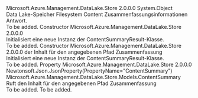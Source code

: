 <Type Name="ContentSummaryResult" FullName="Microsoft.Azure.Management.DataLake.Store.Models.ContentSummaryResult">
  <TypeSignature Language="C#" Value="public class ContentSummaryResult" />
  <TypeSignature Language="ILAsm" Value=".class public auto ansi beforefieldinit ContentSummaryResult extends System.Object" />
  <TypeSignature Language="DocId" Value="T:Microsoft.Azure.Management.DataLake.Store.Models.ContentSummaryResult" />
  <TypeSignature Language="VB.NET" Value="Public Class ContentSummaryResult" />
  <TypeSignature Language="F#" Value="type ContentSummaryResult = class" />
  <AssemblyInfo>
    <AssemblyName>Microsoft.Azure.Management.DataLake.Store</AssemblyName>
    <AssemblyVersion>2.0.0.0</AssemblyVersion>
  </AssemblyInfo>
  <Base>
    <BaseTypeName>System.Object</BaseTypeName>
  </Base>
  <Interfaces />
  <Docs>
    <summary>
            Data Lake-Speicher Filesystem Content Zusammenfassungsinformationen Antwort.
            </summary>
    <remarks>To be added.</remarks>
  </Docs>
  <Members>
    <Member MemberName=".ctor">
      <MemberSignature Language="C#" Value="public ContentSummaryResult ();" />
      <MemberSignature Language="ILAsm" Value=".method public hidebysig specialname rtspecialname instance void .ctor() cil managed" />
      <MemberSignature Language="DocId" Value="M:Microsoft.Azure.Management.DataLake.Store.Models.ContentSummaryResult.#ctor" />
      <MemberSignature Language="VB.NET" Value="Public Sub New ()" />
      <MemberType>Constructor</MemberType>
      <AssemblyInfo>
        <AssemblyName>Microsoft.Azure.Management.DataLake.Store</AssemblyName>
        <AssemblyVersion>2.0.0.0</AssemblyVersion>
      </AssemblyInfo>
      <Parameters />
      <Docs>
        <summary>
            Initialisiert eine neue Instanz der ContentSummaryResult-Klasse.
            </summary>
        <remarks>To be added.</remarks>
      </Docs>
    </Member>
    <Member MemberName=".ctor">
      <MemberSignature Language="C#" Value="public ContentSummaryResult (Microsoft.Azure.Management.DataLake.Store.Models.ContentSummary contentSummary = null);" />
      <MemberSignature Language="ILAsm" Value=".method public hidebysig specialname rtspecialname instance void .ctor(class Microsoft.Azure.Management.DataLake.Store.Models.ContentSummary contentSummary) cil managed" />
      <MemberSignature Language="DocId" Value="M:Microsoft.Azure.Management.DataLake.Store.Models.ContentSummaryResult.#ctor(Microsoft.Azure.Management.DataLake.Store.Models.ContentSummary)" />
      <MemberSignature Language="F#" Value="new Microsoft.Azure.Management.DataLake.Store.Models.ContentSummaryResult : Microsoft.Azure.Management.DataLake.Store.Models.ContentSummary -&gt; Microsoft.Azure.Management.DataLake.Store.Models.ContentSummaryResult" Usage="new Microsoft.Azure.Management.DataLake.Store.Models.ContentSummaryResult contentSummary" />
      <MemberType>Constructor</MemberType>
      <AssemblyInfo>
        <AssemblyName>Microsoft.Azure.Management.DataLake.Store</AssemblyName>
        <AssemblyVersion>2.0.0.0</AssemblyVersion>
      </AssemblyInfo>
      <Parameters>
        <Parameter Name="contentSummary" Type="Microsoft.Azure.Management.DataLake.Store.Models.ContentSummary" />
      </Parameters>
      <Docs>
        <param name="contentSummary">der Inhalt für den angegebenen Pfad Zusammenfassung</param>
        <summary>
            Initialisiert eine neue Instanz der ContentSummaryResult-Klasse.
            </summary>
        <remarks>To be added.</remarks>
      </Docs>
    </Member>
    <Member MemberName="ContentSummary">
      <MemberSignature Language="C#" Value="public Microsoft.Azure.Management.DataLake.Store.Models.ContentSummary ContentSummary { get; }" />
      <MemberSignature Language="ILAsm" Value=".property instance class Microsoft.Azure.Management.DataLake.Store.Models.ContentSummary ContentSummary" />
      <MemberSignature Language="DocId" Value="P:Microsoft.Azure.Management.DataLake.Store.Models.ContentSummaryResult.ContentSummary" />
      <MemberSignature Language="VB.NET" Value="Public ReadOnly Property ContentSummary As ContentSummary" />
      <MemberSignature Language="F#" Value="member this.ContentSummary : Microsoft.Azure.Management.DataLake.Store.Models.ContentSummary" Usage="Microsoft.Azure.Management.DataLake.Store.Models.ContentSummaryResult.ContentSummary" />
      <MemberType>Property</MemberType>
      <AssemblyInfo>
        <AssemblyName>Microsoft.Azure.Management.DataLake.Store</AssemblyName>
        <AssemblyVersion>2.0.0.0</AssemblyVersion>
      </AssemblyInfo>
      <Attributes>
        <Attribute>
          <AttributeName>Newtonsoft.Json.JsonProperty(PropertyName="ContentSummary")</AttributeName>
        </Attribute>
      </Attributes>
      <ReturnValue>
        <ReturnType>Microsoft.Azure.Management.DataLake.Store.Models.ContentSummary</ReturnType>
      </ReturnValue>
      <Docs>
        <summary>
            Ruft den Inhalt für den angegebenen Pfad Zusammenfassung
            </summary>
        <value>To be added.</value>
        <remarks>To be added.</remarks>
      </Docs>
    </Member>
  </Members>
</Type>